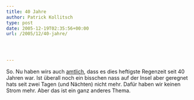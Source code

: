 ```yaml
---
title: 40 Jahre
author: Patrick Kollitsch
type: post
date: 2005-12-19T02:35:56+00:00
url: /2005/12/40-jahre/




---
```

So. Nu haben wirs auch [amtlich][1], dass es dies heftigste Regenzeit seit 40 Jahren war. Ist &uuml;berall noch ein bisschen nass auf der Insel aber geregnet hats seit zwei Tagen (und N&auml;chten) nicht mehr. Daf&uuml;r haben wir keinen Strom mehr. Aber das ist ein ganz anderes Thema.

 [1]: http://www.irishexaminer.com/breaking/story.asp?j=71159656&p=7yy59958&n=71160036